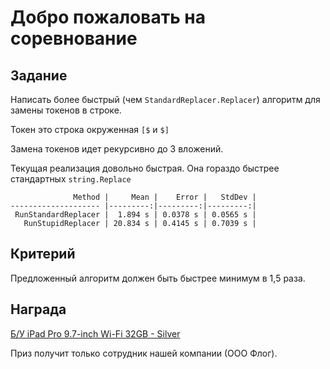 # Добро пожаловать на соревнование

## Задание
Написать более быстрый (чем `StandardReplacer.Replacer`) алгоритм для замены токенов в строке. 

Токен это строка окруженная `[$` и `$]`

Замена токенов идет рекурсивно до 3 вложений.

Текущая реализация довольно быстрая. Она гораздо быстрее стандартных `string.Replace`

```
              Method |     Mean |    Error |   StdDev |
-------------------- |---------:|---------:|---------:|
 RunStandardReplacer |  1.894 s | 0.0378 s | 0.0565 s |
   RunStupidReplacer | 20.834 s | 0.4145 s | 0.7039 s |
```

## Критерий
Предложенный алгоритм должен быть быстрее минимум в 1,5 раза.

## Награда
[Б/У iPad  Pro 9.7-inch Wi-Fi 32GB - Silver](https://market.yandex.ru/product--planshet-apple-ipad-pro-9-7-32gb-wi-fi/13584214)

Приз получит только сотрудник нашей компании (ООО Флог).
